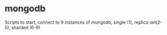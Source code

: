 # mongodb
Scripts to start, connect to 9 instances of mongodb, single (1), replica set(2-5), sharded (6-9)
